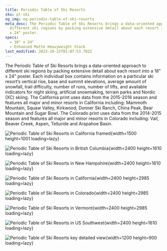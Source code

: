 ```yaml
---
title: Periodic Table of Ski Resorts
sku: pt-ski
og_img: og-periodic-table-of-ski-resorts
meta_desc: The Periodic Table of Ski Resorts brings a data-oriented approach to
  different ski regions by packing extensive detail about each resort into a 18"
  x 24" poster.
specs:
  - 18" x 24"
  - Enhanced Matte Heavyweight Stock
last_modified: 2023-10-22T01:07:53.702Z
---
```


The Periodic Table of Ski Resorts brings a data-oriented approach to different ski regions by packing extensive detail about each resort into a 18" x 24" poster. Each individual box contains information on a particular ski resort’s vertical rise, base and summit elevations, average amount of snowfall, trail difficulty, number of runs, number of lifts, and available indicators for night skiing, artificial snowmaking, terrain parks and Nordic (XC) skiing. The California print uses data from the 2015-2016 season and features all major and minor resorts in California including: Mammoth Mountain, Squaw Valley, Kirkwood, Donner Ski Ranch, China Peak, Bear Mountain and Sugar Bowl. The Colorado print uses data from the 2014-2015 season and features all major and minor resorts in Colorado including: Vail, Beaver Creek, Aspen, Telluride and Arapahoe Basin.

![Periodic Table of Ski Resorts in California framed](https://res.cloudinary.com/withbrio/f_auto/periodic-table-of-ski-resorts){width=1500 height=1001 loading=lazy}

![Periodic Table of Ski Resorts in British Columbia](https://res.cloudinary.com/withbrio/f_auto/periodic-table-of-ski-resorts-1){width=2400 height=1610 loading=lazy}

![Periodic Table of Ski Resorts in New Hampshire](https://res.cloudinary.com/withbrio/f_auto/periodic-table-of-ski-resorts-2){width=2400 height=1610 loading=lazy}

![Periodic Table of Ski Resorts in California](https://res.cloudinary.com/withbrio/f_auto/periodic-table-of-ski-resorts-3){width=2400 height=2985 loading=lazy}

![Periodic Table of Ski Resorts in Colorado](https://res.cloudinary.com/withbrio/f_auto/periodic-table-of-ski-resorts-4){width=2400 height=2985 loading=lazy}

![Periodic Table of Ski Resorts in Vermont](https://res.cloudinary.com/withbrio/f_auto/periodic-table-of-ski-resorts-5){width=2400 height=2985 loading=lazy}

![Periodic Table of Ski Resorts in US Southwest](https://res.cloudinary.com/withbrio/f_auto/periodic-table-of-ski-resorts-6){width=2400 height=1610 loading=lazy}

![Periodic Table of Ski Resorts key detailed view](https://res.cloudinary.com/withbrio/f_auto/periodic-table-of-ski-resorts-7){width=1200 height=900 loading=lazy}
